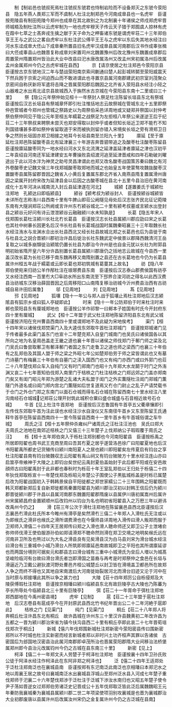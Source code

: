 <!-- { "loadSidebar": true } -->
　　制【制岩邑也虢叔死焉杜注虢叔东虢君也恃制岩险而不设备郑灭之东虢今荥阳县　隐五年燕人畏郑三军而不虞制人杜注北制郑邑今河南成臯县也一名虎牢　臣谨按苑陵县有制田苑陵今郑州也成臯在其北故别之为北制襄十年诸侯之师戍郑虎牢晋师城梧及制杜注所以云虎牢制为一地也虎牢穆天子传云天子猎于郑囿虞人掠林有虎在葭中七萃之士髙奔戎生擒之献于天子命为之柙畜诸东虢是谓虎牢荘二十三年郑伯享王王与之武公之畧自虎牢以东杜注武公傅平王王与之虎牢以东后失其地水经注曰河水东迳成臯大伾山下成臯秦所置县旧名虎牢汉成臯县属河南郡后汉书作成睾张楫曰大伾成睾县山也魏晋复称成臯刘宋置司州北魏置豫州后改北豫州东魏置成臯郡后周置荥州隋置郑州皆治此大业中改县曰汜水唐改属洛州又改孟州宋初属洛州后改属孟州金属郑州今仍之古虎牢城在县西】
　　京【请京使居之杜注郑邑今荥阳京县　臣谨按古京东虢地汉二年与楚战荥阳南京索间蒯通曰楚人起彭城转鬬至荥阳威震天下然兵困于京索之间迫西山而不敢进谓此也寻置京县属河南郡建武初宗室刘茂聚众京密间自称厌新将军遣将击降之晋属荥阳郡后魏因之北齐省入荥阳县水经注小陉之山器难之水出焉北迳京县故城西入于旃然水古京城在今荥阳县东南十二里或曰三十里】
　　祭【隐公元年祭仲始见桓十一年祭封人祭足杜注陈留长垣县东北有祭城　臣谨按后汉志长垣县有祭城章怀即引杜注惟括地志云故祭城在管城东北十五里即祭仲邑管城者今郑州也管城之祭路史以为周祭伯采邑详周地或又疑郑并祭国以封仲考祭伯祭仲同见于隐公元年至桓五年繻葛之战祭足为左拒桓八年祭公来遂逆王后于纪荘二十三年祭叔来聘祭未尝灭也郑安得取以封仲乎或者但知长垣近卫郑不能冇不知列国错壤甚多即如祭仲省留取道于宋而被执则留亦错入宋境矣长垣之旁有滑郑卫日争之然则长垣固亦郑卫相接之地耳今长垣县南至兰阳九十里】
　　廪延【至于廪延杜注郑邑陈留酸枣县北有延津襄三十年游吉奔晋驷带追之及酸枣杜注酸枣陈留县　臣谨按廪延酸枣同为一地水经曰河水又东北流渭之延津盖延津者廪延之津也汉初平二年袁绍自河南还军延津建安五年曹操败袁绍渡河追至延津晋咸和四年石勒破刘曜途出于此以河水泮为神灵之助号灵昌津谓此也郑又改名酸枣战国策苏秦曰魏北有河外卷酸枣史记魏文侯三年伐郑城酸枣取郑地而城之也始皇五年使蒙骜攻魏抜酸枣汉置酸枣县属陈留郡晋因之魏省入小黄后复置属东郡北齐省入南燕县隋复置属滑州唐因之梁属开封府宋改为延津县金以后因之古酸枣城在县北十五里今县治旧在黄河南成化十五年河决从城南流入封丘县延津遂在河北】
　　城颍【遂置姜氏于城颍杜注郑地　孔颍达曰即临颍县】
　　颍谷【颍考叔为颍谷封人　臣谨按颍谷城颍皆未详所在志称洧川县西南十里有牛脾山即荘公阙隧见母处后汉志张齐民北征记菀陵东南有大隧涧郑荘公所阙或言许州东冇颍谷城北二十里有颍考叔墓或言颍水出登封县之颍谷元好问有诗云泄泄颍谷云融融颍川水未知孰是】
　　长葛【隐五年宋人伐郑围长葛杜注颍川长社北冇长葛县　臣谨按汉志长社县属颍川郡应劭曰宋之长葛也其社中树暴长因更名后汉书长社县有长葛城战国时属魏秦昭襄三十三年取魏长社水经注洧水与龙渊水合出长社县西北又经长社县故城北郑之长葛邑也后为县徙于南与杜县北之説合晋颍川郡初治许昌后徙治长社东魏武定中侯景以郡降西魏清河王岳复取之以城多崩頽徙治颍隂仍置长社县为郡治今许州是也自金元犹以长社为附郭县明初始省隋开皇六年分许昌别置长葛县属颍川郡唐仍之括地志云故城在今县西一里盖汉改长葛为长社已移于南东魏再移又南隋别置之县还在古长葛地也今仍为长葛县属许州桓五年战于繻葛或云即长葛也郑初筑城有葛蔓其上故名】
　　祊【隐八年郑伯使宛来归祊公羊作邴杜注在琅琊费县东南　臣谨按后汉志泰山郡费侯国有祊亭又水经注西南一百里冇大□阜祊水所出东南流至下邳界合浚河祊之得名以此西汉费县治祊城东汉移治薛固晋因之后周移阳口山南隋复移治祊城今沂州费县治西有古祊城自易许田后属鲁】
　　邬【见周地】
　　刘【见周地】
　　蒍【见周地】
　　邘【见周地】
　　狐壤【隐十一年公与郑人战于狐壤止焉杜注郑地后汉志颍隂县有狐宗乡或曰狐人亭疑即此】
　　时来【隐十一年公防郑伯于时来杜注时来郲也荥阳县东有厘城郑地也　臣谨按公羊作祁黎一曰郲本子姓国有时氏今开封府东四十里有厘城】
　　武父【桓十二年盟于武父杜注郑地陈留济阳县东北有武父城　臣谨按济阳在兖州曹县西南四十里或谓郑地不及此疑为宋地俟考】
　　渠门【桓十四年宋以诸侯伐郑焚渠门入及大逵伐东郊取牛首杜注郑城门　臣谨按郑城诸门见于传者最多此渠门盖东门也宣十二年楚克郑入自皇门城南门也吴氏曰诸侯国各以其所向之地为名皇周邑盖走王畿之道也襄十年晋以诸侯之师伐郑门于鄟门师之梁及北门吴氏曰鲁尝取鄟卫有鄟泽鄟门者国之东门走鲁卫之道也师之梁西门也襄三十年伯有之乱郑伯及其国人盟于师之梁之外昭七年公如楚郑伯劳于师之梁皆谓此也又有墓门诗墓门有梅襄三十年伯有自墓门之渎入国西门也又有纯门亦西门或曰外郭门也荘二十八年楚伐郑众车入自纯门又有时门郑南门也昭十九年郑大水龙鬬于时门之外洧渊又哀二十七年晋知伯伐郑入南里门于桔柣之门杜注桔柣之门郑远郊之门盖亦郑南门矣又有闺门昭元年郑为游楚之乱诸大夫私盟于闺门之外实薫隧杜注闺门郑城门薫隧门外道名或曰闺门郑内宫北门薫隧如后世复道焉又冇仓门尉止之乱子产请焚载书于仓门之外仓门郑之东南门以面石仓城而得名石仓城在陈留西南七十里水经注八里沟南经石仓城城记郑荘公理开封筑此城积仓粟曰盛仓城盛与石音相近故号石仓城】
　　牛首【见上杜注牛首郑地　臣谨按后汉志鲁国有牛首亭五父衢章懹即引左传伐东郊取牛首为注此误也水经注沙水自浚仪又东南径牛首乡又东至陈留王氏通释牛首亭在陈留县西南四十一里今陈留县西南十一里牛首乡有牛首城俗谓之车牛城】
　　周氏之汪【桓十五年祭仲杀雍纠尸诸周氏之汪杜注汪池也　吴氏曰郑大夫周氏之池地在南郊近桔柣之门又僖三十三年楚子上伐郑纳公子瑕瑕覆于周氏之汪】
　　栎【桓十五年郑伯突入于栎杜注郑别都也今河南阳翟县　臣谨按栎禹之所居即阳翟也周书武王克商至周曰吾其冇夏之居乎遂营洛邑徐广曰阳翟夏地也后汉书阳翟禹所都史记货殖传曰颍川南阳夏人之居也颍川即阳翟矣左传夏启有钧台之享杜注阳翟县南有钧台陂魏収志云阳翟有禹山祠又有钧台陂陂方十里水经注连山亦曰启筮亭帝飨神于大陵之上即钧台矣世纪云禹封夏伯盖始封于此后都平阳或在安邑故顔师古曰阳翟禹封于此非都也春秋时为栎荘十年王室乱郑伯以王归处于栎僖二十四年狄伐郑取栎宣十一年楚伐郑及栎昭元年楚公子围使公子黒肱城栎盖是时栎已属楚后改为阳翟战国初入于韩韩景侯自平阳徙都之郑世家繻公二十三年围韩之阳翟既而韩灭郑都新郑后复自新郑徙都焉秦置阳翟县为颍川郡治汉初以封韩王信后仍为颍川郡晋徙颍川郡于许昌以县属河南郡东魏置阳翟郡隋废以县属伊川唐初属嵩州后属许州宋属颍昌府金置颍顺州后改钧州以钧台为名也明初省阳翟县入之万厯三年以避讳改禹州今仍之】
　　滑【荘三年公次于滑杜注郑地在陈留襄邑县西北臣谨按后汉志襄邑冇滑此杜氏所本今睢州有滑亭是矣然滑冇三僖二十年郑人入滑杜氏无注或以为即缑氏之滑非也缑氏之滑所谓费滑也在今偃师县详周地入滑传曰滑人叛郑而服于卫郑师入滑僖二十四年天王居郑传曰郑之入滑也滑人聴命师还又即卫公子士泄堵俞弥帅师伐滑王使伯服游孙伯如郑请滑郑不聴命然则滑在郑卫交境之地明矣缑氏远在河南非卫所及也熊过以为大名之滑县良有见矣滑县汉为白马县刘宋为滑台城水经注曰滑台有三重城中小城乃滑台人所筑即郑廪延邑南故城即卫之平阳也其所谓廪延谬也而两国分境则可据矣元和郡县志曰滑台城有三重中小城滑氏为垒后人増以为城髙坚峻险临河有台故曰滑台滑氏者岂即滑国之苗裔与再考是时郑祭仲之食邑在长垣与滑逼近乃卫戴公避狄渡河野处曹邑齐桓公城楚丘以封卫皆在滑境盖卫都邑所在故郑人争之而终不得也又其地自宋南渡后大河南徙始裂居河北而滑台旧迹又沦于河中在当时原与郑接壤此其所以争之甚力也】
　　大陵【荘十四年郑厉公自栎侵郑及大陵获傅瑕杜注郑地　臣谨按京相璠曰颍川临颍县东北有故巨陵亭古大陵也乃陈蕃为亭长所辱处今临颍县北三十里有巨陵亭】
　　弭【荘二十一年胥命于弭杜注郑地郑西鄙地在今禹州密县境】
　　虎牢【见制】
　　扈【荘二十三年盟于扈杜注郑地　后汉志卷县有扈成亭今在开封原武县西北竹书纪年晋出公二十二年河絶于扈即此】
　　桔柣之门【见渠门】
　　纯门【见渠门】
　　桐丘【荘二十八年郑人将奔桐丘杜注许昌东北有桐丘　故许昌城在许州东三十里汉许县魏黄初二年改许昌为五都之一晋为颍川郡治宋省为镇今扶沟县西二十里有桐丘亭即此哀二十七年晋荀瑶伐郑次于桐丘】
　　新城【僖六年伐郑围新城杜注郑新密今荥阳密县传曰围新密郑所以不时城也杜注实新密而经言新城者郑以非时兴土功齐桓声其罪以告诸侯　古密国后为郐国地汉密县治此属河南郡即卓茂所治也晋属荥阳郡隋大业间移治法桥堡属郑州即今县治元改属钧州今仍之古城在县东南三十里】
　　新密【见上】
　　柯泽【僖二十一年郑文夫人劳楚子于柯泽杜注郑地　臣谨按襄十四年卫孙氏败公徒于阿泽水经注作柯泽此在东阿非郑之柯泽也】
　　泛【僖二十四年王适郑处于泛杜注郑南泛也在襄城县南　臣谨按郑有东汜南泛此南泛也京相璠曰本郑汜水之地以周襄王居之故号曰襄城南泛水出襄城县浮城山至郑州泛水县入河成七年楚子重伐郑师于汜襄二十六年楚伐郑渉于泛杜注于泛城下渉汝水南归也又昭五年楚子使令尹子荡如晋逆女过郑郑伯劳诸泛史记晋成公十五年伐郑取泛皆此泛后属魏魏昭王元年秦防我襄城秦为襄城县属颍川郡二世二年项梁使项羽别攻襄城是也晋为襄城郡治大业初郡废唐以县属许州后改属汝州宋仍之金复属许州今仍之古泛城在县南】
